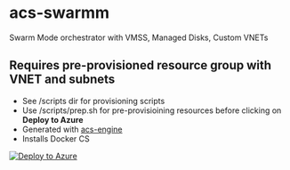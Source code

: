 # acs-swarmm
Swarm Mode orchestrator with VMSS, Managed Disks, Custom VNETs
## Requires pre-provisioned resource group with VNET and subnets
- See /scripts dir for provisioning scripts
- Use /scripts/prep.sh for pre-provisioining resources before clicking on **Deploy to Azure**
- Generated with [acs-engine](https://github.com/Azure/acs-engine)
- Installs Docker CS

[![Deploy to Azure](http://azuredeploy.net/deploybutton.png)](https://portal.azure.com/#create/Microsoft.Template/uri/https%3A%2F%2Fraw.githubusercontent.com%2Fkbhattmsft%2Facs-swarmm%2Fmaster%2Fazuredeploy.json)
